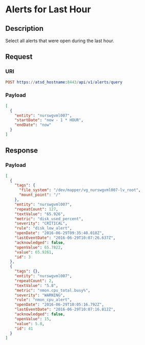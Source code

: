 # Alerts for Last Hour

## Description

Select all alerts that were open during the last hour.

## Request

### URI
```elm
POST https://atsd_hostname:8443/api/v1/alerts/query
```
### Payload

```json
[
  {
    "entity": "nurswgvml007",
    "startDate": "now - 1 * HOUR",
    "endDate": "now"
  }
]
```

## Response

### Payload
```json
[
  {
    "tags": {
      "file_system": "/dev/mapper/vg_nurswgvml007-lv_root",
      "mount_point": "/"
    },
    "entity": "nurswgvml007",
    "repeatCount": 127,
    "textValue": "65.926",
    "metric": "disk_used_percent",
    "severity": "CRITICAL",
    "rule": "disk_low_alert",
    "openDate": "2016-06-29T09:35:40.018Z",
    "lastEventDate": "2016-06-29T10:07:26.637Z",
    "acknowledged": false,
    "openValue": 65.7822,
    "value": 65.9261,
    "id": 3
  },
  {
    "tags": {},
    "entity": "nurswgvml007",
    "repeatCount": 2,
    "textValue": "5.8",
    "metric": "nmon.cpu_total.busy%",
    "severity": "WARNING",
    "rule": "nmon_cpu_alert",
    "openDate": "2016-06-29T10:05:16.792Z",
    "lastEventDate": "2016-06-29T10:07:16.812Z",
    "acknowledged": false,
    "openValue": 15,
    "value": 5.8,
    "id": 41
  }
]
```

